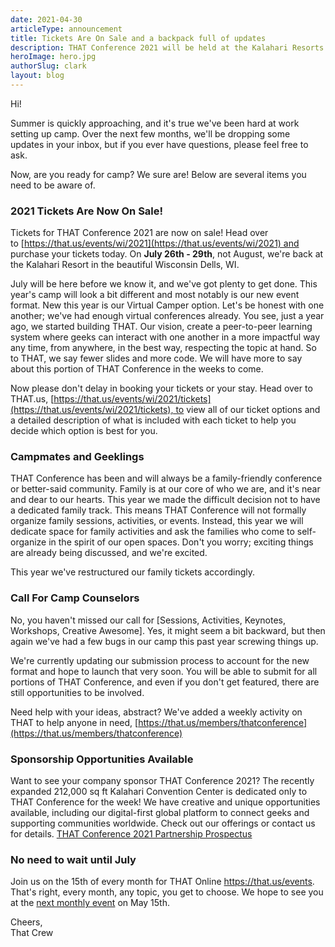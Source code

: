 ```yaml
---
date: 2021-04-30
articleType: announcement
title: Tickets Are On Sale and a backpack full of updates
description: THAT Conference 2021 will be held at the Kalahari Resorts in Wisconsin Dells from July 26th through July 29th. Tickets are on sale now.
heroImage: hero.jpg
authorSlug: clark
layout: blog
---
```


Hi!

Summer is quickly approaching, and it's true we've been hard at work setting up camp. Over the next few months, we'll be dropping some updates in your inbox, but if you ever have questions, please feel free to ask.

Now, are you ready for camp? We sure are! Below are several items you need to be aware of.

### 2021 Tickets Are Now On Sale!

Tickets for THAT Conference 2021 are now on sale! Head over to [https://that.us/events/wi/2021](https://that.us/events/wi/2021) and purchase your tickets today. On **July 26th - 29th**, not August, we're back at the Kalahari Resort in the beautiful Wisconsin Dells, WI.

July will be here before we know it, and we've got plenty to get done. This year's camp will look a bit different and most notably is our new event format. New this year is our Virtual Camper option. Let's be honest with one another; we've had enough virtual conferences already. You see, just a year ago, we started building THAT. Our vision, create a peer-to-peer learning system where geeks can interact with one another in a more impactful way any time, from anywhere, in the best way, respecting the topic at hand. So to THAT, we say fewer slides and more code. We will have more to say about this portion of THAT Conference in the weeks to come.

Now please don't delay in booking your tickets or your stay. Head over to THAT.us, [https://that.us/events/wi/2021/tickets](https://that.us/events/wi/2021/tickets), to view all of our ticket options and a detailed description of what is included with each ticket to help you decide which option is best for you.

### Campmates and Geeklings

THAT Conference has been and will always be a family-friendly conference or better-said community. Family is at our core of who we are, and it's near and dear to our hearts. This year we made the difficult decision not to have a dedicated family track. This means THAT Conference will not formally organize family sessions, activities, or events. Instead, this year we will dedicate space for family activities and ask the families who come to self-organize in the spirit of our open spaces. Don't you worry; exciting things are already being discussed, and we're excited.

This year we've restructured our family tickets accordingly.

### Call For Camp Counselors

No, you haven't missed our call for [Sessions, Activities, Keynotes, Workshops, Creative Awesome]. Yes, it might seem a bit backward, but then again we've had a few bugs in our camp this past year screwing things up.

We're currently updating our submission process to account for the new format and hope to launch that very soon. You will be able to submit for all portions of THAT Conference, and even if you don't get featured, there are still opportunities to be involved.

Need help with your ideas, abstract? We've added a weekly activity on THAT to help anyone in need, [https://that.us/members/thatconference](https://that.us/members/thatconference)

### Sponsorship Opportunities Available

Want to see your company sponsor THAT Conference 2021? The recently expanded 212,000 sq ft Kalahari Convention Center is dedicated only to THAT Conference for the week! We have creative and unique opportunities available, including our digital-first global platform to connect geeks and supporting communities worldwide. Check out our offerings or contact us for details. [THAT Conference 2021 Partnership Prospectus](https://www.thatconference.com/wi/2021/become-a-partner#more-info)

### No need to wait until July

Join us on the 15th of every month for THAT Online https://that.us/events. That's right, every month, any topic, you get to choose. We hope to see you at the [next monthly event](https://that.us/events/thatus/2021-5) on May 15th.

Cheers,  
That Crew
